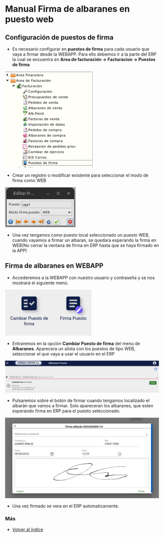 # Manual Firma de albaranes en puesto web

## Configuración de puestos de firma

- Es necesario configurar en **puestos de firma** para cada usuario que vaya a firmar desde la WEBAPP. Para ello debemos ir a la parte del ERP la cual se encuentra en **Area de facturación -> Facturacion -> Puestos de firma**

![Puestos](./img/firma1.png)

- Crear un registro o modificar existente para seleccionar el modo de firma como WEB

![Insert](./img/puestoweb.png)

- Una vez tengamos como puesto local seleccionado un puesto WEB, cuando vayamos a firmar un albaran, se quedara esperando la firma en WEB(No cerrar la ventana de firma en ERP hasta que se haya firmado en la APP)

## Firma de albaranes en WEBAPP

- Accederemos a la WEBAPP con nuestro usuario y contraseña y se nos mostrará el siguiente menú.

![Menu](./img/menuweb1.png)

- Entraremos en la opción **Cambiar Puesto de firma** del menu de **Albaranes**. Aparecera un alista con los puestos de tipo WEB, seleccionar el que vaya a usar el usuario en el ERP

![Albaranes](./img/firmapuesto1.png)

- Pulsaremos sobre el botón de firmar cuando tengamos localizado el albarán que vamos a firmar. Solo apareceran los albaranes, que esten esperando firma en ERP para el puesto seleccionado.

![Firma](./img/firma5.png)

- Una vez firmado se vera en el ERP automaticamente.

### Más

- [Volver al índice](../index.md)
